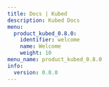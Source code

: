 ```yaml
---
title: Docs | Kubed
description: Kubed Docs
menu:
  product_kubed_0.8.0:
    identifier: welcome
    name: Welcome
    weight: 10
menu_name: product_kubed_0.8.0
info:
  version: 0.8.0
---
```


